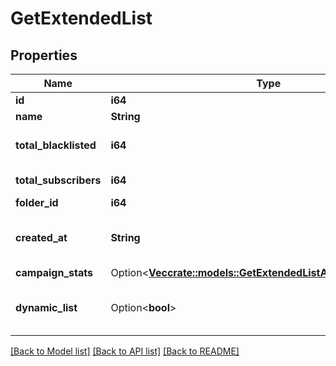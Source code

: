 # GetExtendedList

## Properties

Name | Type | Description | Notes
------------ | ------------- | ------------- | -------------
**id** | **i64** | ID of the list | 
**name** | **String** | Name of the list | 
**total_blacklisted** | **i64** | Number of blacklisted contacts in the list | 
**total_subscribers** | **i64** | Number of contacts in the list | 
**folder_id** | **i64** | ID of the folder | 
**created_at** | **String** | Creation UTC date-time of the list (YYYY-MM-DDTHH:mm:ss.SSSZ) | 
**campaign_stats** | Option<[**Vec<crate::models::GetExtendedListAllOfCampaignStats>**](getExtendedList_allOf_campaignStats.md)> |  | [optional]
**dynamic_list** | Option<**bool**> | Status telling if the list is dynamic or not (true=dynamic, false=not dynamic) | [optional]

[[Back to Model list]](../README.md#documentation-for-models) [[Back to API list]](../README.md#documentation-for-api-endpoints) [[Back to README]](../README.md)


